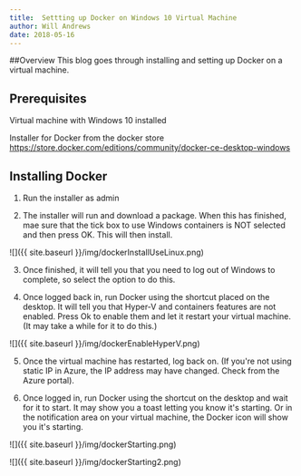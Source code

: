 ```yaml
---
title:  Settting up Docker on Windows 10 Virtual Machine
author: Will Andrews
date: 2018-05-16
--- 
```


<!--![image-title-here]({{ site.baseurl }}/img/aad-dc-admin-group.png) -->

##Overview
This blog goes through installing and setting up Docker on a virtual machine.

## Prerequisites
Virtual machine with Windows 10 installed

Installer for Docker from the docker store https://store.docker.com/editions/community/docker-ce-desktop-windows


## Installing Docker
1) Run the installer as admin

2) The installer will run and download a package. When this has finished, mae sure that the tick box to use Windows containers is NOT selected and then press OK. This will then install.

![]({{ site.baseurl }}/img/dockerInstallUseLinux.png)

3) Once finished, it will tell you that you need to log out of Windows to complete, so select the option to do this.

4) Once logged back in, run Docker using the shortcut placed on the desktop. It will tell you that Hyper-V and containers features are not enabled. Press Ok to enable them and let it restart your virtual machine. (It may take a while for it to do this.)

![]({{ site.baseurl }}/img/dockerEnableHyperV.png)

5) Once the virtual machine has restarted, log back on. (If you're not using static IP in Azure, the IP address may have changed. Check from the Azure portal).

6) Once logged in, run Docker using the shortcut on the desktop and wait for it to start. It may show you a toast letting you know it's starting. Or in the notification area on your virtual machine, the Docker icon will show you it's starting.

![]({{ site.baseurl }}/img/dockerStarting.png)

![]({{ site.baseurl }}/img/dockerStarting2.png)







